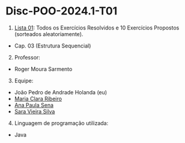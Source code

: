 # Disc-POO-2024.1-T01

1. [Lista 01](https://github.com/ClaraRibeiro09/Disc-POO-2024.1-T01/tree/main/CAP-03): Todos os Exercícios Resolvidos e 10 Exercícios Propostos (sorteados aleatoriamente).
  - Cap. 03 (Estrutura Sequencial)
2. Professor: 
  - Roger Moura Sarmento
3. Equipe:
  - João Pedro de Andrade Holanda (eu)
  - [Maria Clara Ribeiro](https://github.com/ClaraRibeiro09)
  - [Ana Paula Sena](https://github.com/AnaPaulaSena8)
  - [Sara Vieira Silva](https://github.com/saravs858)
4. Linguagem de programação utilizada:
  - Java
